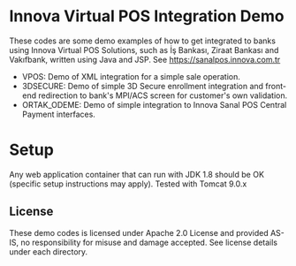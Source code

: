 # Innova Virtual POS Integration Demo

These codes are some demo examples of how to get integrated to banks using Innova Virtual POS Solutions, such as İş Bankası, Ziraat Bankası and Vakıfbank, written using Java and JSP.
See https://sanalpos.innova.com.tr

* VPOS: Demo of XML integration for a simple sale operation.
* 3DSECURE: Demo of simple 3D Secure enrollment integration and front-end redirection to bank's MPI/ACS screen for customer's own validation.
* ORTAK_ODEME: Demo of simple integration to Innova Sanal POS Central Payment interfaces.

# Setup

Any web application container that can run with JDK 1.8 should be OK (specific setup instructions may apply). Tested with Tomcat 9.0.x

## License
These demo codes is licensed under Apache 2.0 License and provided AS-IS, no responsibility for misuse and damage accepted. See license details under each directory.


